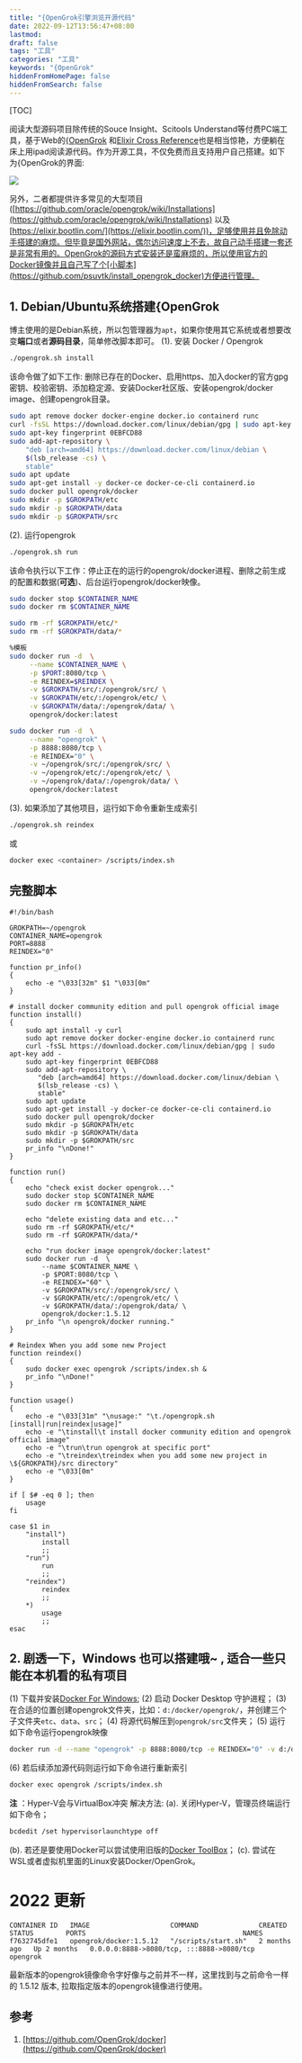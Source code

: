 ```yaml
---
title: "{OpenGrok引擎浏览开源代码"
date: 2022-09-12T13:56:47+08:00
lastmod: 
draft: false
tags: "工具"
categories: "工具"
keywords: "{OpenGrok"
hiddenFromHomePage: false
hiddenFromSearch: false
---
```


[TOC]

阅读大型源码项目除传统的Souce Insight、Scitools Understand等付费PC端工具，基于Web的[{OpenGrok](https://oracle.github.io/opengrok/) 和[Elixir Cross Reference](https://elixir.bootlin.com/)也是相当惊艳，方便躺在床上用ipad阅读源代码。作为开源工具，不仅免费而且支持用户自己搭建。如下为{OpenGrok的界面:

![](https://upload-images.jianshu.io/upload_images/4572693-4d729029d88ca196.png?imageMogr2/auto-orient/strip%7CimageView2/2/w/1240)

另外，二者都提供许多常见的大型项目([https://github.com/oracle/opengrok/wiki/Installations](https://github.com/oracle/opengrok/wiki/Installations)
以及[https://elixir.bootlin.com/](https://elixir.bootlin.com/))，足够使用并且免除动手搭建的麻烦。但毕竟是国外网站，偶尔访问速度上不去，故自己动手搭建一套还是非常有用的。OpenGrok的源码方式安装还是蛮麻烦的，所以使用官方的Docker镜像并且自己写了个[小脚本](https://github.com/psuvtk/install_opengrok_docker)方便进行管理。

## 1. Debian/Ubuntu系统搭建{OpenGrok
博主使用的是Debian系统，所以包管理器为`apt`，如果你使用其它系统或者想要改变**端口**或者**源码目录**，简单修改脚本即可。
(1). 安装 Docker / Opengrok
``` bash
./opengrok.sh install
```
该命令做了如下工作: 删除已存在的Docker、启用https、加入docker的官方gpg密钥、校验密钥、添加稳定源、安装Docker社区版、安装opengrok/docker image、创建opengrok目录。
``` bash
sudo apt remove docker docker-engine docker.io containerd runc
curl -fsSL https://download.docker.com/linux/debian/gpg | sudo apt-key add -
sudo apt-key fingerprint 0EBFCD88
sudo add-apt-repository \
	"deb [arch=amd64] https://download.docker.com/linux/debian \
	$(lsb_release -cs) \
	stable"
sudo apt update
sudo apt-get install -y docker-ce docker-ce-cli containerd.io
sudo docker pull opengrok/docker
sudo mkdir -p $GROKPATH/etc
sudo mkdir -p $GROKPATH/data
sudo mkdir -p $GROKPATH/src
```

(2). 运行opengrok
``` bash
./opengrok.sh run
```
该命令执行以下工作：停止正在的运行的opengrok/docker进程、删除之前生成的配置和数据(**可选**)、后台运行opengrok/docker映像。
``` bash
sudo docker stop $CONTAINER_NAME
sudo docker rm $CONTAINER_NAME

sudo rm -rf $GROKPATH/etc/*
sudo rm -rf $GROKPATH/data/*

%模板
sudo docker run -d  \
	 --name $CONTAINER_NAME \
	 -p $PORT:8080/tcp \
	 -e REINDEX=$REINDEX \
	 -v $GROKPATH/src/:/opengrok/src/ \
	 -v $GROKPATH/etc/:/opengrok/etc/ \
	 -v $GROKPATH/data/:/opengrok/data/ \
	 opengrok/docker:latest

sudo docker run -d  \
     --name "opengrok" \
     -p 8888:8080/tcp \
     -e REINDEX="0" \
     -v ~/opengrok/src/:/opengrok/src/ \
     -v ~/opengrok/etc/:/opengrok/etc/ \
     -v ~/opengrok/data/:/opengrok/data/ \
     opengrok/docker:latest
```

(3). 如果添加了其他项目，运行如下命令重新生成索引
``` bash
./opengrok.sh reindex
```
或
``` bash
docker exec <container> /scripts/index.sh
```

## 完整脚本
```shell
#!/bin/bash

GROKPATH=~/opengrok
CONTAINER_NAME=opengrok
PORT=8888
REINDEX="0"

function pr_info()
{
	echo -e "\033[32m" $1 "\033[0m"
}

# install docker community edition and pull opengrok official image
function install()
{
	sudo apt install -y curl
	sudo apt remove docker docker-engine docker.io containerd runc
	curl -fsSL https://download.docker.com/linux/debian/gpg | sudo apt-key add -
	sudo apt-key fingerprint 0EBFCD88
	sudo add-apt-repository \
	   "deb [arch=amd64] https://download.docker.com/linux/debian \
	   $(lsb_release -cs) \
	   stable"
	sudo apt update
	sudo apt-get install -y docker-ce docker-ce-cli containerd.io
	sudo docker pull opengrok/docker
	sudo mkdir -p $GROKPATH/etc
	sudo mkdir -p $GROKPATH/data
	sudo mkdir -p $GROKPATH/src
	pr_info "\nDone!"
}

function run()
{
	echo "check exist docker opengrok..."
	sudo docker stop $CONTAINER_NAME
	sudo docker rm $CONTAINER_NAME

	echo "delete existing data and etc..."
	sudo rm -rf $GROKPATH/etc/*
	sudo rm -rf $GROKPATH/data/*
	
	echo "run docker image opengrok/docker:latest"
	sudo docker run -d  \
	    --name $CONTAINER_NAME \
	    -p $PORT:8080/tcp \
	    -e REINDEX="60" \
	    -v $GROKPATH/src/:/opengrok/src/ \
	    -v $GROKPATH/etc/:/opengrok/etc/ \
	    -v $GROKPATH/data/:/opengrok/data/ \
	    opengrok/docker:1.5.12
	pr_info "\n opengrok/docker running."	
}

# Reindex When you add some new Project 
function reindex()
{
	sudo docker exec opengrok /scripts/index.sh &
	pr_info "\nDone!"
}

function usage()
{
	echo -e "\033[31m" "\nusage:" "\t./opengropk.sh [install|run|reindex|usage]"
	echo -e "\tinstall\t install docker community edition and opengrok official image"
	echo -e "\trun\trun opengrok at specific port"
	echo -e "\treindex\treindex when you add some new project in \${GROKPATH}/src directory"
	echo -e "\033[0m"
}

if [ $# -eq 0 ]; then 
	usage
fi

case $1 in
	"install")
		install	
		;;
	"run")
		run
		;;
	"reindex")
		reindex
		;;
	*)
		usage
		;;
esac
```


## 2. 剧透一下，Windows 也可以搭建哦~ , 适合一些只能在本机看的私有项目
(1) 下载并安装[Docker For Windows](https://hub.docker.com/?overlay=onboarding);
(2) 启动 Docker Desktop 守护进程；
(3) 在合适的位置创建opengrok文件夹，比如：`d:/docker/opengrok/`，并创建三个子文件夹`etc`、`data`、`src`；
(4) 将源代码解压到`opengrok/src`文件夹；
(5) 运行如下命令运行opengrok映像
``` bash
docker run -d --name "opengrok" -p 8888:8080/tcp -e REINDEX="0" -v d:/docker/opengrok/src/:/opengrok/src/ -v d:/docker/opengrok/etc/:/opengrok/etc/ -v d:/docker/opengrok/data/:/opengrok/data/  opengrok/docker:latest 
```
(6) 若后续添加源代码则运行如下命令进行重新索引
``` bash
docker exec opengrok /scripts/index.sh
```
**注** ：Hyper-V会与VirtualBox冲突
解决方法:
(a). 关闭Hyper-V，管理员终端运行如下命令；
``` bash
bcdedit /set hypervisorlaunchtype off
```
(b). 若还是要使用Docker可以尝试使用旧版的[Docker ToolBox](https://docs.docker.com/toolbox/toolbox_install_windows/)；
(c). 尝试在WSL或者虚拟机里面的Linux安装Docker/OpenGrok。



# 2022 更新

```
CONTAINER ID   IMAGE                    COMMAND               CREATED        STATUS        PORTS                                       NAMES
f7632745dfe1   opengrok/docker:1.5.12   "/scripts/start.sh"   2 months ago   Up 2 months   0.0.0.0:8888->8080/tcp, :::8888->8080/tcp   opengrok
```

最新版本的opengrok镜像命令字好像与之前并不一样，这里找到与之前命令一样的 1.5.12 版本, 拉取指定版本的opengrok镜像进行使用。


## 参考
1. [https://github.com/OpenGrok/docker](https://github.com/OpenGrok/docker)